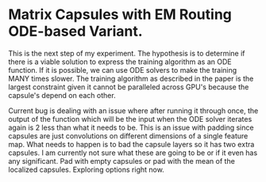 # Matrix Capsules with EM Routing ODE-based Variant.

This is the next step of my experiment. The hypothesis is to determine if there is a viable solution to express the training algorithm as an ODE function. If it is possible, we can use ODE solvers to make the training MANY times slower. The training algorithm as described in the paper is the largest constraint given it cannot be paralleled across GPU's because the capsule's depend on each other. 

Current bug is dealing with an issue where after running it through once, the output of the function which will be the input when the ODE solver iterates again is 2 less than what it needs to be. This is an issue with padding since capsules are just convolutions on different dimensions of a single feature map. What needs to happen is to bad the capsule layers so it has two extra capsules. I am currently not sure what these are going to be or if it even has any significant. Pad with empty capsules or pad with the mean of the localized capsules. Exploring options right now.
